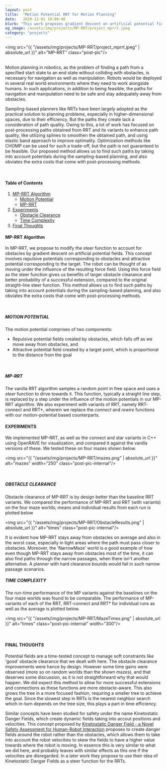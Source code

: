 ```yaml
---
layout: post
title:  "Motion Potential RRT for Motion Planning"
date:   2020-12-01 10:00:40
blurb: "This work proposes gradient descent on artificial potential fields as a steer function in RRT and it's variants. This provides superior obstacle clearance with no compromise on the runtime performance against straight-line steer on RRT, RRT-connect and RRT*."
og_image: /assets/img/projects/MP-RRT/project_mprrt.jpeg
category: "projects"
---
```


<img src="{{ "/assets/img/projects/MP-RRT/project_mprrt.jpeg" | absolute_url }}" alt="MP-RRT" class="post-pic"/>
<br />
<br />

Motion planning in robotics, as the problem of finding a path from a specified start state to an end state without colliding with obstacles, is necessary for navigation as well as manipulation. Robots would be deployed in several real world environments where they need to work alongside humans. In such applications, in addition to being feasible, the paths for navigation and manipulation need to be safe and stay adequately away from obstacles.

Sampling-based planners like RRTs have been largely adopted as the practical solution to planning problems, especially in higher-dimensional spaces, due to their efficiency. But the paths they create lack a consideration of path quality. Owing to this, a lot of work has focused on post-processing paths obtained from RRT and its variants to enhance path quality, like utilizing splines to smoothen the obtained path, and using elastic band approach to improve optimality. Optimization methods like CHOMP can be used for such a trade-off, but the path is not guaranteed to be feasible. Our proposed method allows us to find such paths by taking into account potentials during the sampling-based planning, and also obviates the extra costs that come with post-processing methods.

<br />


#### Table of Contents
1. [MP-RRT Algorithm](#mp-rrt-algorithm)
    * [Motion Potential](#motion-potential)
    * [MP-RRT](#MP-RRT)
2. [Experiments](#experiments)
    * [Obstacle Clearance](#obstacle-clearance)
    * [Time Complexity](#time-complexity)
3. [Final Thoughts](#final-thoughts)

#### MP-RRT Algorithm
In MP-RRT, we propose to modify the steer function to account for obstacles by gradient descent on artificial potential fields. This concept involves repulsive potentials corresponding to obstacles and attractive potential corresponding to the target. The robot can be thought of as moving under the influence of the resulting force field. Using this force field as the steer function gives us benefits of larger obstacle clearance and better probability of a successful extension, compared to the original straight-line steer function. This method allows us to find such paths by taking into account potentials during the sampling-based planning, and also obviates the extra costs that come with post-processing methods. 

<br />

##### MOTION POTENTIAL
The motion potential comprises of two components: 
* Repulsive potential fields created by obstacles, which falls off as we move away from obstacles, and
* Attractive potential field created by a target point, which is proportional to the distance from the goal
<br />

##### MP-RRT
The vanilla RRT algorithm samples a random point in free space and uses a *steer* function to drive towards it. This function, typically a straight line step, is replaced by a step under the influence of the motion potentials in our MP-RRT algorithm. We also experiment with variants of RRT, namely RRT-connect and RRT\*, wherein we replace the *connect* and *rewire* functions with our motion-potential based counterparts.
<br />


#### EXPERIMENTS
We implemented MP-RRT, as well as the connect and star variants in C++ using OpenRAVE for visualization, and compared it against the vanilla versions of these. We tested these on four mazes shown below.

<img src="{{ "/assets/img/projects/MP-RRT/mazes.png" | absolute_url }}" alt="mazes" width="250" class="post-pic-internal"/>

<br />

##### OBSTACLE CLEARANCE
Obstacle clearance of MP-RRT is by design better than the baseline RRT variants. We compared the performance of MP-RRT and RRT (with variants) on the four maze worlds; means and individual results from each run is plotted below

<img src="{{ "/assets/img/projects/MP-RRT/ObstacleResults.png" | absolute_url }}" alt="times" class="post-pic-internal"/>

It is evident how MP-RRT stays away from obstacles on average and also in the worst case, especially in tight areas where the path must pass closer to obstacles. Moreover, the 'NarrowMaze' world is a good example of how even though MP-RRT stays away from obstacles most of the time, it can also find paths through the narrow passages, when there isn't another alternative. A planner with hard clearance bounds would fail in such narrow passage scenarios.
<br />

##### TIME COMPLEXITY
The run-time performance of the MP variants against the baselines on the four maze worlds was found to be comparable. The performance of MP-variants of each of the RRT, RRT-connect and RRT* for individual runs as well as the average is plotted below.

<img src="{{ "/assets/img/projects/MP-RRT/MazeTimes.png" | absolute_url }}" alt="times" class="post-pic-internal" width="300"/>

<br />

#### FINAL THOUGHTS
Potential fields are a time-tested concept to manage soft constraints like 'good' obstacle clearance that we dealt with here. The obstacle clearance improvements were hence by design. However some time gains were observed (more so on random worlds than the shown mazes), and that deserves some discussion, as it is not straightforward why that would happen. We did expect this method to allow for more successful extensions and connections as these functions are more obstacle-aware. This also grows the tree in a more focused fashion, requiring a smaller tree to achieve the goal. Since the slowest step in RRTs is the nearest neighbor search which in-turn  depends on the tree size, this plays a part in time efficiency.

Similar concepts have been studied for safety under the name Kinetostatic Danger Fields, which create dynamic fields taking into accout positions and velocities. This concept proposed by [Kinetostatic Danger Field - a Novel Safety Assessment for Human-Robot Interaction](https://www.researchgate.net/publication/224199154_Kinetostatic_danger_field_-_A_novel_safety_assessment_for_human-robot_interaction)
proposes to create danger fields around the robot rather than the obstacles, which allows them to take into account the robot velocities to skew the fields to have a higher value towards where the robot is moving. In essence this is very similar to what we did here, and probably leaves with similar effects as this one if the velocities are disregarded. In a later work they propose to use their idea of Kinetostatic Danger Fields as a steer function for the RRTs.
<br />
